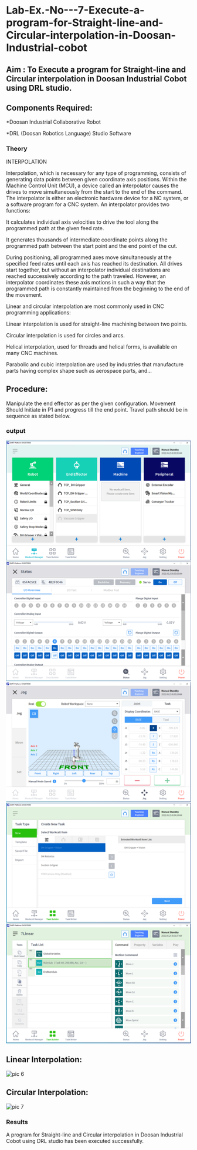 # Lab-Ex.-No---7-Execute-a-program-for-Straight-line-and-Circular-interpolation-in-Doosan-Industrial-cobot
## Aim : To Execute a program for Straight-line and Circular interpolation in Doosan Industrial Cobot using DRL studio.

## Components Required:

*Doosan Industrial Collaborative Robot

*DRL (Doosan Robotics Language) Studio Software

### Theory 
INTERPOLATION

Interpolation, which is necessary for any type of programming, consists of generating data points between given coordinate axis positions. Within the Machine Control Unit (MCU), a device called an interpolator causes the drives to move simultaneously from the start to the end of the command. The interpolator is either an electronic hardware device for a NC system, or a software program for a CNC system. An interpolator provides two functions:

It calculates individual axis velocities to drive the tool along the programmed path at the given feed rate.

It generates thousands of intermediate coordinate points along the programmed path between the start point and the end point of the cut.

During positioning, all programmed axes move simultaneously at the specified feed rates until each axis has reached its destination. All drives start together, but without an interpolator individual destinations are reached successively according to the path traveled. However, an interpolator coordinates these axis motions in such a way that the programmed path is constantly maintained from the beginning to the end of the movement.

Linear and circular interpolation are most commonly used in CNC programming applications:

Linear interpolation is used for straight-line machining between two points.

Circular interpolation is used for circles and arcs.

Helical interpolation, used for threads and helical forms, is available on many CNC machines.

Parabolic and cubic interpolation are used by industries that manufacture parts having complex shape such as aerospace parts, and...

## Procedure:

Manipulate the end effector as per the given configuration. Movement Should Initiate in P1 and progress till the end point. Travel path should be in sequence as stated below.











### output
![pic 1](https://github.com/vijay21500269/Lab-Ex.-No---7-Execute-a-program-for-Straight-line-and-Circular-interpolation-in-Doosan-Industrial-C/blob/main/Ex.7%20pic%201.png)
![pic 2](https://github.com/vijay21500269/Lab-Ex.-No---7-Execute-a-program-for-Straight-line-and-Circular-interpolation-in-Doosan-Industrial-C/blob/main/Ex.7%20pic%202.png)
![pic 3](https://github.com/vijay21500269/Lab-Ex.-No---7-Execute-a-program-for-Straight-line-and-Circular-interpolation-in-Doosan-Industrial-C/blob/main/Jog.png)
![pic 4](https://github.com/vijay21500269/Lab-Ex.-No---7-Execute-a-program-for-Straight-line-and-Circular-interpolation-in-Doosan-Industrial-C/blob/main/Load%20worklist.png)
![pic 5](https://github.com/vijay21500269/Lab-Ex.-No---7-Execute-a-program-for-Straight-line-and-Circular-interpolation-in-Doosan-Industrial-C/blob/main/Program.png)
## Linear Interpolation:
![pic 6]()
## Circular Interpolation:
![pic 7]()





### Results 
A program for Straight-line and Circular interpolation in Doosan Industrial Cobot using DRL studio has been executed successfully.



 
